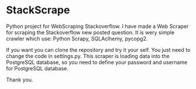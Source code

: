 # StackScrape
Python project for WebScraping Stackoverflow.
I have made a Web Scraper for scraping the Stackoverflow new posted question. It is wery simple crawler which use:
Python Scrapy, SQLAclhemy, pycopg2.

If you want you can clone the repository and try it your self. You just need to change the code in settings.py.
This scraper is loading data into the PostgreSQL database, so you need to define your password and username for 
PostgreSQL database.

Thank you.
